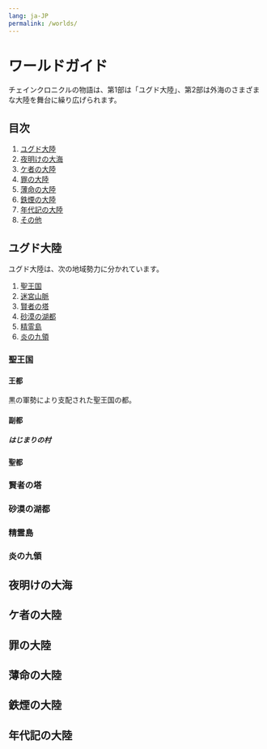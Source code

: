 ```yaml
---
lang: ja-JP
permalink: /worlds/
---
```


# ワールドガイド

チェインクロニクルの物語は、第1部は「ユグド大陸」、第2部は外海のさまざまな大陸を舞台に繰り広げられます。

## 目次

1. [ユグド大陸](#ユグド大陸)
1. [夜明けの大海](#夜明けの大海)
1. [ケ者の大陸](#ケ者の大陸)
1. [罪の大陸](#罪の大陸)
1. [薄命の大陸](#薄命の大陸)
1. [鉄煙の大陸](#鉄煙の大陸)
1. [年代記の大陸](#年代記の大陸)
1. [その他](#その他)

## ユグド大陸

ユグド大陸は、次の地域勢力に分かれています。

1. [聖王国](#聖王国)
1. [迷宮山脈](#迷宮山脈)
1. [賢者の塔](#賢者の塔)
1. [砂漠の湖都](#砂漠の湖都)
1. [精霊島](#精霊島)
1. [炎の九領](#炎の九領)

### 聖王国

#### 王都

黒の軍勢により支配された聖王国の都。

#### 副都

##### はじまりの村

#### 聖都

### 賢者の塔

### 砂漠の湖都

### 精霊島

### 炎の九領

## 夜明けの大海

## ケ者の大陸

## 罪の大陸

## 薄命の大陸

## 鉄煙の大陸

## 年代記の大陸
